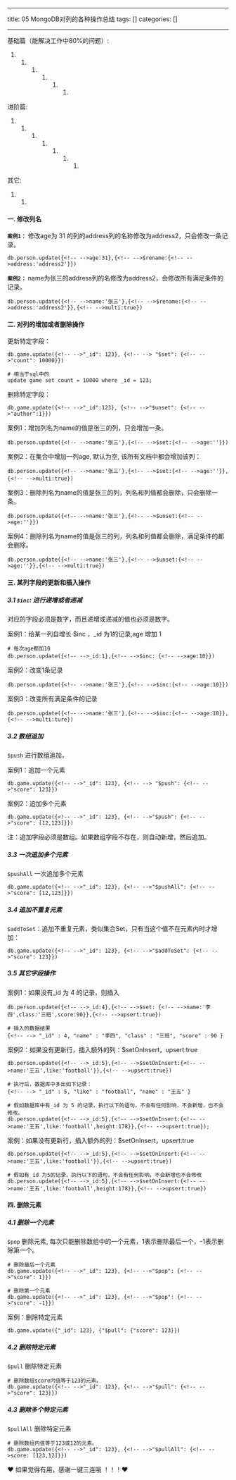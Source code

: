 
--- 
title:  05 MongoDB对列的各种操作总结 
tags: []
categories: [] 

---
基础篇（能解决工作中80%的问题）:
1.   1.   1.   1.   1.   1.   
进阶篇:
1.   1.   1.   1.   1.   1.   1.   
其它:
1.   1.   
#### 一. 修改列名

**`案例1：`** 修改age为 31 的列的address列的名称修改为address2，只会修改一条记录。

```
db.person.update({<!-- -->age:31},{<!-- -->$rename:{<!-- -->address:'address2'}})

```

**`案例2：`** name为张三的address列的名修改为address2，会修改所有满足条件的记录。

```
db.person.update({<!-- -->name:'张三'},{<!-- -->$rename:{<!-- -->address:'address2'}},{<!-- -->multi:true})

```

#### 二. 对列的增加或者删除操作

更新特定字段：

```
db.game.update({<!-- -->"_id": 123}, {<!-- --> "$set": {<!-- -->"count": 10000}})

# 相当于sql中的
update game set count = 10000 where _id = 123;

```

删除特定字段：

```
db.game.update({<!-- -->"_id":123}, {<!-- -->"$unset": {<!-- -->"author":1}})

```

案例1：增加列名为name的值是张三的列，只会增加一条。

```
db.person.update({<!-- -->name:'张三'},{<!-- -->$set:{<!-- -->age:''}})　

```

案例2：在集合中增加一列age, 默认为空, 该所有文档中都会增加该列：

```
db.person.update({<!-- -->name:'张三'},{<!-- -->$set:{<!-- -->age:''}}, {<!-- -->multi:true})　

```

案例3：删除列名为name的值是张三的列，列名和列值都会删除，只会删除一条。

```
db.person.update({<!-- -->name:'张三'},{<!-- -->$unset:{<!-- -->age:''}})

```

案例4：删除列名为name的值是张三的列，列名和列值都会删除，满足条件的都会删除。

```
db.person.update({<!-- -->name:'张三'},{<!-- -->$unset:{<!-- -->age:''}},{<!-- -->multi:true})

```

#### 三. 某列字段的更新和插入操作

##### 3.1 `$inc`: 进行递增或者递减

对应的字段必须是数字，而且递增或递减的值也必须是数字。

案例1：给某一列自增长 $inc ，_id 为1的记录,age 增加 1

```
# 每次age都加10
db.person.update({<!-- -->_id:1},{<!-- -->$inc: {<!-- -->age:10}})　　　

```

案例2：改变1条记录

```
db.person.update({<!-- -->name:'张三'},{<!-- -->$inc:{<!-- -->age:10}})

```

案例3：改变所有满足条件的记录

```
db.person.update({<!-- -->name:'张三'},{<!-- -->$inc:{<!-- -->age:10}},{<!-- -->multi:ture})

```

##### 3.2 数组追加

`$push` 进行数组追加，

案例1：追加一个元素

```
db.game.update({<!-- -->"_id": 123}, {<!-- --> "$push": {<!-- -->"score": 123}})

```

案例2：追加多个元素

```
db.game.update({<!-- -->"_id": 123}, {<!-- -->"$push": {<!-- -->"score": [12,123]}})

```

注：追加字段必须是数组。如果数组字段不存在，则自动新增，然后追加。

##### 3.3 一次追加多个元素

`$pushAll` 一次追加多个元素

```
db.game.update({<!-- -->"_id": 123}, {<!-- -->"$pushAll": {<!-- -->"score": [12,123]}})

```

##### 3.4 追加不重复元素

`$addToSet`：追加不重复元素，类似集合Set，只有当这个值不在元素内时才增加：

```
db.game.update({<!-- -->"_id": 123}, {<!-- -->"$addToSet": {<!-- -->"score": 123}})

```

##### 3.5 其它字段操作

案例1：如果没有_id 为 4 的记录，则插入

```
db.person.update({<!-- -->_id:4},{<!-- -->$set: {<!-- -->name:'李四',class:'三班',score:90}},{<!-- -->upsert:true})

# 插入的数据结果
{<!-- --> "_id" : 4, "name" : "李四", "class" : "三班", "score" : 90 }

```

案例2：如果没有更新行，插入额外的列：$setOnInsert，upsert:true

```
db.person.update({<!-- -->_id:5},{<!-- -->$setOnInsert:{<!-- -->name:'王五',like:'football'}},{<!-- -->upsert:true})

# 执行后，数据库中多出如下记录：
{<!-- --> "_id" : 5, "like" : "football", "name" : "王五" }

# 假如数据库中有_id 为 5 的记录，执行以下的语句，不会有任何影响，不会新增，也不会修改。
db.person.update({<!-- -->_id:5},{<!-- -->$setOnInsert:{<!-- -->name:'王五',like:'football',height:178}},{<!-- -->upsert:true});

```

案例：如果没有更新行，插入额外的列：$setOnInsert，upsert:true

```
db.person.update({<!-- -->_id:5},{<!-- -->$setOnInsert:{<!-- -->name:'王五',like:'football'}},{<!-- -->upsert:true})

# 假如有_id 为5的记录，执行以下的语句，不会有任何影响，不会新增也不会修改
db.person.update({<!-- -->_id:5},{<!-- -->$setOnInsert:{<!-- -->name:'王五',like:'football',height:178}},{<!-- -->upsert:true})

```

#### 四. 删除元素

##### 4.1 删除一个元素

`$pop` 删除元素, 每次只能删除数组中的一个元素，1表示删除最后一个，-1表示删除第一个。

```
# 删除最后一个元素
db.game.update({<!-- -->"_id": 123}, {<!-- -->"$pop": {<!-- -->"score": 1}})

# 删除第一个元素
db.game.update({<!-- -->"_id": 123}, {<!-- -->"$pop": {<!-- -->"score": -1}})

```

案例：删除特定元素

```
db.game.update({"_id": 123}, {"$pull": {"score": 123}})

```

##### 4.2 删除特定元素

`$pull` 删除特定元素

```
# 删除数组score内值等于123的元素。
db.game.update({<!-- -->"_id": 123}, {<!-- -->"$pull": {<!-- -->"score": 123}})

```

##### 4.3 删除多个特定元素

`$pullAll` 删除特定元素

```
# 删除数组内值等于123或12的元素。
db.game.update({<!-- -->"_id": 123}, {<!-- -->"$pullAll": {<!-- -->score: [123,12]}})

```

❤️ 如果觉得有用，感谢一键三连哦 ！！！❤️
